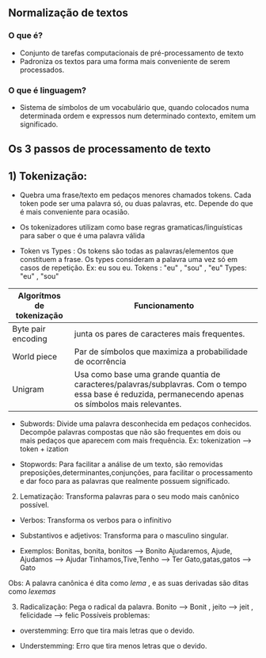 ## Normalização de textos
### O que é?
- Conjunto de tarefas computacionais de pré-processamento de texto
- Padroniza os textos para uma forma mais conveniente de serem processados.

### O que é linguagem?
- Sistema de símbolos de um vocabulário que, quando colocados numa determinada ordem e expressos num determinado contexto, emitem um significado.

## Os 3 passos de processamento de texto

## 1) Tokenização: 

- Quebra uma frase/texto em pedaços menores chamados tokens. Cada token pode ser uma palavra só, ou duas palavras, etc. Depende do que é mais conveniente para ocasião.

- Os tokenizadores utilizam como base regras gramaticas/linguísticas para saber o que é uma palavra válida


- Token vs Types : Os tokens são todas as palavras/elementos que constituem a frase. Os types consideram a palavra uma vez só em casos de repetição.
Ex: eu sou eu. Tokens : "eu" , "sou" , "eu" Types: "eu" , "sou"


Algorítmos de tokenização | Funcionamento
------------------------- | --------------
Byte pair encoding| junta os pares de caracteres mais frequentes.
World piece| Par de símbolos que maximiza a probabilidade de ocorrência
Unigram| Usa como base uma grande quantia de caracteres/palavras/subplavras. Com o tempo essa base é reduzida, permanecendo apenas os símbolos mais relevantes.


- Subwords: Divide uma palavra desconhecida em pedaços conhecidos. Decompõe palavras compostas que não são frequentes em dois ou mais pedaços que aparecem com mais frequência. 
Ex: tokenization --> token + ization


- Stopwords: Para facilitar a análise de um texto, são removidas preposições,determinantes,conjunções, para facilitar o processamento e dar foco para as palavras que realmente possuem significado.


2) Lematização: Transforma palavras para o seu modo mais canônico possível.

- Verbos: Transforma os verbos para o infinitivo
- Substantivos e adjetivos: Transforma para o masculino singular.

- Exemplos:
 Bonitas, bonita, bonitos --> Bonito
 Ajudaremos, Ajude, Ajudamos --> Ajudar
 Tinhamos,Tive,Tenho --> Ter
 Gato,gatas,gatos --> Gato

Obs: A palavra canônica é dita como *lema* , e as suas derivadas são ditas como *lexemas*



3) Radicalização: Pega o radical da palavra. Bonito --> Bonit , jeito --> jeit , felicidade --> felic
Possíveis problemas:

- overstemming: Erro que tira mais letras que o devido.

- Understemming: Erro que tira menos letras que o devido.


